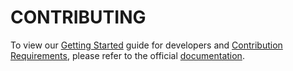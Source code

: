# CONTRIBUTING

To view our [Getting Started] guide for developers and [Contribution Requirements], please refer to the official [documentation].

[contribution requirements]: https://docs.onica.com/projects/runway/page/developers/contributing.html
[documentation]: https://docs.onica.com/projects/runway
[getting started]: https://docs.onica.com/projects/runway/page/developers/getting_started.html
